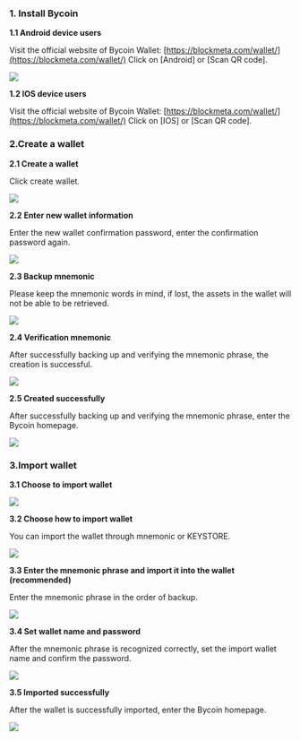 ### 1. Install Bycoin

**1.1 Android device users**

Visit the official website of Bycoin Wallet: [https://blockmeta.com/wallet/](https://blockmeta.com/wallet/) Click on [Android] or [Scan QR code].

![](../images/install/install1.png)

**1.2 IOS device users**

Visit the official website of Bycoin Wallet: [https://blockmeta.com/wallet/](https://blockmeta.com/wallet/) Click on [IOS] or [Scan QR code].


### 2.Create a wallet

**2.1 Create a wallet**

Click create wallet.

![](../images/install/install2.jpg)

**2.2 Enter new wallet information**

Enter the new wallet confirmation password, enter the confirmation password again.

![](../images/install/install4.jpg)


**2.3 Backup mnemonic**

Please keep the mnemonic words in mind, if lost, the assets in the wallet will not be able to be retrieved.

![](../images/install/install3.jpg)


**2.4 Verification mnemonic**

After successfully backing up and verifying the mnemonic phrase, the creation is successful.

![](../images/install/install9.jpg)


**2.5 Created successfully**

After successfully backing up and verifying the mnemonic phrase, enter the Bycoin homepage.

![](../images/install/install5.jpg)


### **3.Import wallet**

**3.1 Choose to import wallet**

![](../images/install/install6.jpg)

**3.2 Choose how to import wallet**

You can import the wallet through mnemonic or KEYSTORE.

![](../images/install/install10.jpg)


**3.3 Enter the mnemonic phrase and import it into the wallet (recommended)**

Enter the mnemonic phrase in the order of backup.

![](../images/install/install7.jpg)


**3.4 Set wallet name and password**

After the mnemonic phrase is recognized correctly, set the import wallet name and confirm the password.

![](../images/install/install8.jpg)

**3.5 Imported successfully**

After the wallet is successfully imported, enter the Bycoin homepage.

![](../images/install/install5.jpg)

